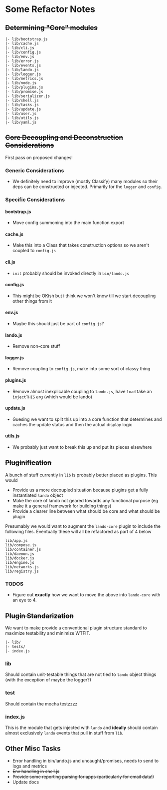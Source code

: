 Some Refactor Notes
===================

~~Determining "Core" modules~~
------------------------------

```
|- lib/bootstrap.js
|- lib/cache.js
|- lib/cli.js
|- lib/config.js
|- lib/env.js
|- lib/error.js
|- lib/events.js
|- lib/lando.js
|- lib/logger.js
|- lib/metrics.js
|- lib/node.js
|- lib/plugins.js
|- lib/promise.js
|- lib/serializer.js
|- lib/shell.js
|- lib/tasks.js
|- lib/update.js
|- lib/user.js
|- lib/utils.js
|- lib/yaml.js
```

~~Core Decoupling and Deconstruction Considerations~~
-----------------------------------------------------

First pass on proposed changes!

### Generic Considerations

* We definitely need to improve (mostly Classify) many modules so their deps can be constructed or injected. Primarily for the `logger` and `config`.

### Specific Considerations

#### bootstrap.js

* Move config summoning into the main function export

#### cache.js

* Make this into a Class that takes construction options so we aren't coupled to `config.js`

#### cli.js

* `init` probably should be invoked directly in `bin/lando.js`

#### config.js

* This might be OKish but i think we won't know till we start decoupling other things from it

#### env.js

* Maybe this should just be part of `config.js`?

#### lando.js

* Remove non-core stuff

#### logger.js

* Remove coupling to `config.js`, make into some sort of classy thing

#### plugins.js

* Remove almost inexplicable coupling to `lando.js`, have `load` take an `injectTHIS` arg (which would be lando)

#### update.js

* Guesing we want to split this up into a core function that determines and caches the update status and then the actual display logic

#### utils.js

* We probably just want to break this up and put its pieces elsewhere

~~Pluginification~~
-------------------

A bunch of stuff currently in `lib` is probably better placed as plugins. This would

* Provide us a more decoupled situation because plugins get a fully instantiated `lando` object
* Make the core of lando not geared towards any functional purpose (eg make it a general framework for building things)
* Provide a clearer line between what should be core and what should be plugin

Presumably we would want to augment the `lando-core` plugin to include the following files. Eventually these will all be refactored as part of 4 below

```
lib/app.js
lib/compose.js
lib/container.js
lib/daemon.js
lib/docker.js
lib/engine.js
lib/networks.js
lib/registry.js
```

### TODOS

* Figure out **exactly** how we want to move the above into `lando-core` with an eye to 4.

~~Plugin Standarization~~
-------------------------

We want to make provide a conventional plugin structure standard to maximize testability and minimize WTFIT.

```
|- lib/
|- tests/
|- index.js
```

### lib

Should contain unit-testable things that are not tied to `lando` object things (with the exception of maybe the logger?)

### test

Should contain the mocha testzzzz

### index.js

This is the module that gets injected with `lando` and **ideally** should contain almost exclusively `lando` events that pull in stuff from `lib`.

Other Misc Tasks
----------------

* Error handling in bin/lando.js and uncaught/promises, needs to send to logs and metrics
* ~~Env handling in shell.js~~
* ~~Provide some reporting parsing for apps (particularly for email data!)~~
* Update docs
